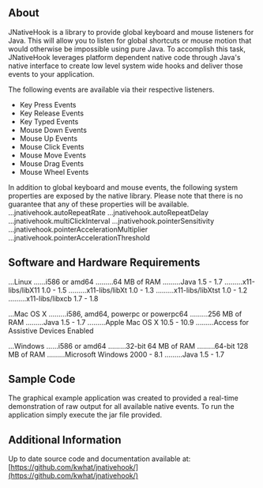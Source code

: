 ## About
JNativeHook is a library to provide global keyboard and mouse listeners for
Java.  This will allow you to listen for global shortcuts or mouse motion that
would otherwise be impossible using pure Java.  To accomplish this task,
JNativeHook leverages platform dependent native code through Java's native
interface to create low level system wide hooks and deliver those events to
your application.

The following events are available via their respective listeners.
* Key Press Events
* Key Release Events
* Key Typed Events
* Mouse Down Events
* Mouse Up Events
* Mouse Click Events
* Mouse Move Events
* Mouse Drag Events
* Mouse Wheel Events

In addition to global keyboard and mouse events, the following system
properties are exposed by the native library.  Please note that there is no
guarantee that any of these properties will be available.
...jnativehook.autoRepeatRate
...jnativehook.autoRepeatDelay
...jnativehook.multiClickInterval
...jnativehook.pointerSensitivity
...jnativehook.pointerAccelerationMultiplier
...jnativehook.pointerAccelerationThreshold

## Software and Hardware Requirements
...Linux
......i586 or amd64
.........64 MB of RAM
.........Java 1.5 - 1.7
.........x11-libs/libX11 1.0 - 1.5
.........x11-libs/libXt 1.0 - 1.3
.........x11-libs/libXtst 1.0 - 1.2
.........x11-libs/libxcb 1.7 - 1.8

...Mac OS X
.........i586, amd64, powerpc or powerpc64
.........256 MB of RAM
.........Java 1.5 - 1.7
.........Apple Mac OS X 10.5 - 10.9
.........Access for Assistive Devices Enabled

...Windows
......i586 or amd64
.........32-bit 64 MB of RAM
.........64-bit 128 MB of RAM
.........Microsoft Windows 2000 - 8.1
.........Java 1.5 - 1.7

## Sample Code
The graphical example application was created to provided a real-time
demonstration of raw output for all available native events.  To run the
application simply execute the jar file provided.

## Additional Information
Up to date source code and documentation available at:
[https://github.com/kwhat/jnativehook/](https://github.com/kwhat/jnativehook/)
